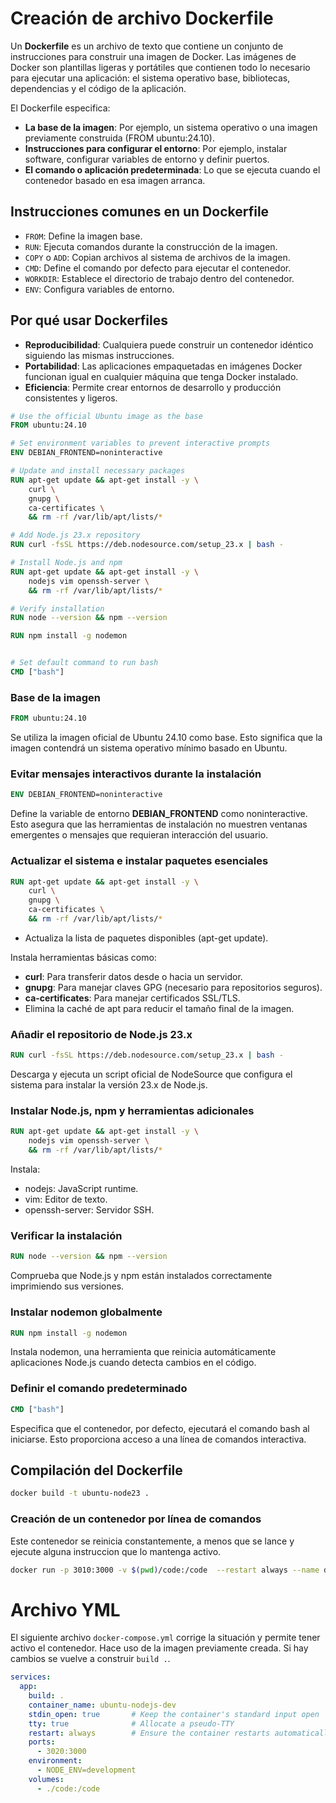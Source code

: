 # Creación de archivo Dockerfile

Un **Dockerfile** es un archivo de texto que contiene un conjunto de instrucciones para construir una imagen de Docker. 
Las imágenes de Docker son plantillas ligeras y portátiles que contienen todo lo necesario para ejecutar una aplicación: el sistema operativo base, bibliotecas, dependencias y el código de la aplicación.

El Dockerfile especifica:

* **La base de la imagen**: Por ejemplo, un sistema operativo o una imagen previamente construida (FROM ubuntu:24.10).
* **Instrucciones para configurar el entorno**: Por ejemplo, instalar software, configurar variables de entorno y definir puertos.
* **El comando o aplicación predeterminada**: Lo que se ejecuta cuando el contenedor basado en esa imagen arranca.


## Instrucciones comunes en un Dockerfile
* `FROM`: Define la imagen base.
* `RUN`: Ejecuta comandos durante la construcción de la imagen.
* `COPY` o `ADD`: Copian archivos al sistema de archivos de la imagen.
* `CMD`: Define el comando por defecto para ejecutar el contenedor.
* `WORKDIR`: Establece el directorio de trabajo dentro del contenedor.
* `ENV`: Configura variables de entorno.


##  Por qué usar Dockerfiles
* **Reproducibilidad**: Cualquiera puede construir un contenedor idéntico siguiendo las mismas instrucciones.
* **Portabilidad**: Las aplicaciones empaquetadas en imágenes Docker funcionan igual en cualquier máquina que tenga Docker instalado.
* **Eficiencia**: Permite crear entornos de desarrollo y producción consistentes y ligeros.

```Dockerfile
# Use the official Ubuntu image as the base
FROM ubuntu:24.10

# Set environment variables to prevent interactive prompts
ENV DEBIAN_FRONTEND=noninteractive

# Update and install necessary packages
RUN apt-get update && apt-get install -y \
    curl \
    gnupg \
    ca-certificates \
    && rm -rf /var/lib/apt/lists/*

# Add Node.js 23.x repository
RUN curl -fsSL https://deb.nodesource.com/setup_23.x | bash -

# Install Node.js and npm
RUN apt-get update && apt-get install -y \
    nodejs vim openssh-server \
    && rm -rf /var/lib/apt/lists/*

# Verify installation
RUN node --version && npm --version

RUN npm install -g nodemon


# Set default command to run bash
CMD ["bash"]
```

### Base de la imagen
```Dockerfile
FROM ubuntu:24.10
```

Se utiliza la imagen oficial de Ubuntu 24.10 como base. 
Esto significa que la imagen contendrá un sistema operativo mínimo basado en Ubuntu.

### Evitar mensajes interactivos durante la instalación
```Dockerfile
ENV DEBIAN_FRONTEND=noninteractive
```

Define la variable de entorno **DEBIAN_FRONTEND** como noninteractive.
Esto asegura que las herramientas de instalación no muestren ventanas emergentes o mensajes que requieran interacción del usuario.


### Actualizar el sistema e instalar paquetes esenciales

```Dockerfile
RUN apt-get update && apt-get install -y \
    curl \
    gnupg \
    ca-certificates \
    && rm -rf /var/lib/apt/lists/*
```
* Actualiza la lista de paquetes disponibles (apt-get update).

Instala herramientas básicas como:
* **curl**: Para transferir datos desde o hacia un servidor.
* **gnupg**: Para manejar claves GPG (necesario para repositorios seguros).
* **ca-certificates**: Para manejar certificados SSL/TLS.
* Elimina la caché de apt para reducir el tamaño final de la imagen.



### Añadir el repositorio de Node.js 23.x
```Dockerfile
RUN curl -fsSL https://deb.nodesource.com/setup_23.x | bash -
```
Descarga y ejecuta un script oficial de NodeSource que configura el sistema para instalar la versión 23.x de Node.js.



### Instalar Node.js, npm y herramientas adicionales
```Dockerfile
RUN apt-get update && apt-get install -y \
    nodejs vim openssh-server \
    && rm -rf /var/lib/apt/lists/*
```
Instala:
* nodejs: JavaScript runtime.
* vim: Editor de texto.
* openssh-server: Servidor SSH.

### Verificar la instalación
```Dockerfile
RUN node --version && npm --version
```
Comprueba que Node.js y npm están instalados correctamente imprimiendo sus versiones.

### Instalar nodemon globalmente
```Dockerfile
RUN npm install -g nodemon
```

Instala nodemon, una herramienta que reinicia automáticamente aplicaciones Node.js cuando detecta cambios en el código.


### Definir el comando predeterminado
```Dockerfile
CMD ["bash"]
```

Especifica que el contenedor, por defecto, ejecutará el comando bash al iniciarse.
Esto proporciona acceso a una línea de comandos interactiva.


## Compilación del Dockerfile

```bash
docker build -t ubuntu-node23 .
```

### Creación de un contenedor por línea de comandos

Este contenedor se reinicia constantemente, a menos que se lance y ejecute alguna instruccion que lo mantenga activo.
```bash
docker run -p 3010:3000 -v $(pwd)/code:/code  --restart always --name dev-node-app ubuntu-node23
```


# Archivo YML

El siguiente archivo `docker-compose.yml` corrige la situación y permite tener activo el contenedor. 
Hace uso de la imagen previamente creada. Si hay cambios se vuelve a construir `build .`. 

```yml
services:
  app:
    build: .
    container_name: ubuntu-nodejs-dev
    stdin_open: true       # Keep the container's standard input open
    tty: true              # Allocate a pseudo-TTY
    restart: always        # Ensure the container restarts automatically
    ports:
      - 3020:3000
    environment:
      - NODE_ENV=development
    volumes:
      - ./code:/code
```



